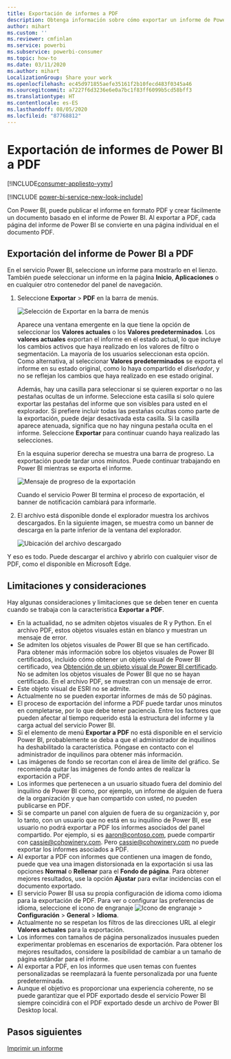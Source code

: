```yaml
---
title: Exportación de informes a PDF
description: Obtenga información sobre cómo exportar un informe de Power BI a PDF.
author: mihart
ms.custom: ''
ms.reviewer: cmfinlan
ms.service: powerbi
ms.subservice: powerbi-consumer
ms.topic: how-to
ms.date: 03/11/2020
ms.author: mihart
LocalizationGroup: Share your work
ms.openlocfilehash: ec45d971855aefe35161f2b10fecd483f0345a46
ms.sourcegitcommit: a7227f6d3236e6e0a7bc1f83ff6099b5cd58bff3
ms.translationtype: HT
ms.contentlocale: es-ES
ms.lasthandoff: 08/05/2020
ms.locfileid: "87768812"
---
```

# <a name="export-reports-from-power-bi-to-pdf"></a>Exportación de informes de Power BI a PDF

[!INCLUDE[consumer-appliesto-yyny](../includes/consumer-appliesto-yyny.md)]

[!INCLUDE [power-bi-service-new-look-include](../includes/power-bi-service-new-look-include.md)]

Con Power BI, puede publicar el informe en formato PDF y crear fácilmente un documento basado en el informe de Power BI. Al exportar a PDF, cada página del informe de Power BI se convierte en una página individual en el documento PDF.

## <a name="export-your-power-bi-report-to-pdf"></a>Exportación del informe de Power BI a PDF
En el servicio Power BI, seleccione un informe para mostrarlo en el lienzo. También puede seleccionar un informe en la página **Inicio**, **Aplicaciones** o en cualquier otro contenedor del panel de navegación.

1. Seleccione **Exportar** > **PDF** en la barra de menús.

    ![Selección de Exportar en la barra de menús](media/end-user-pdf/power-bi-export.png)

    Aparece una ventana emergente en la que tiene la opción de seleccionar los **Valores actuales** o los **Valores predeterminados**. Los **valores actuales** exportan el informe en el estado actual, lo que incluye los cambios activos que haya realizado en los valores de filtro o segmentación. La mayoría de los usuarios seleccionan esta opción. Como alternativa, al seleccionar **Valores predeterminados** se exporta el informe en su estado original, como lo haya compartido el *diseñador*, y no se reflejan los cambios que haya realizado en ese estado original.
    
    Además, hay una casilla para seleccionar si se quieren exportar o no las pestañas ocultas de un informe. Seleccione esta casilla si solo quiere exportar las pestañas del informe que son visibles para usted en el explorador. Si prefiere incluir todas las pestañas ocultas como parte de la exportación, puede dejar desactivada esta casilla. Si la casilla aparece atenuada, significa que no hay ninguna pestaña oculta en el informe. Seleccione **Exportar** para continuar cuando haya realizado las selecciones.
    
    En la esquina superior derecha se muestra una barra de progreso. La exportación puede tardar unos minutos. Puede continuar trabajando en Power BI mientras se exporta el informe.

    ![Mensaje de progreso de la exportación](media/end-user-pdf/power-bi-export-progress.png)

    Cuando el servicio Power BI termina el proceso de exportación, el banner de notificación cambiará para informarle.

2. El archivo está disponible donde el explorador muestra los archivos descargados. En la siguiente imagen, se muestra como un banner de descarga en la parte inferior de la ventana del explorador.

    ![Ubicación del archivo descargado](media/end-user-pdf/power-bi-export-done.png)

Y eso es todo. Puede descargar el archivo y abrirlo con cualquier visor de PDF, como el disponible en Microsoft Edge.


## <a name="limitations-and-considerations"></a>Limitaciones y consideraciones
Hay algunas consideraciones y limitaciones que se deben tener en cuenta cuando se trabaja con la característica **Exportar a PDF**.

* En la actualidad, no se admiten objetos visuales de R y Python. En el archivo PDF, estos objetos visuales están en blanco y muestran un mensaje de error. 
* Se admiten los objetos visuales de Power BI que se han certificado. Para obtener más información sobre los objetos visuales de Power BI certificados, incluido cómo obtener un objeto visual de Power BI certificado, vea [Obtención de un objeto visual de Power BI certificado](../developer/visuals/power-bi-custom-visuals-certified.md). No se admiten los objetos visuales de Power BI que no se hayan certificado. En el archivo PDF, se muestran con un mensaje de error.
* Este objeto visual de ESRI no se admite.
* Actualmente no se pueden exportar informes de más de 50 páginas.
* El proceso de exportación del informe a PDF puede tardar unos minutos en completarse, por lo que debe tener paciencia. Entre los factores que pueden afectar al tiempo requerido está la estructura del informe y la carga actual del servicio Power BI.
* Si el elemento de menú **Exportar a PDF** no está disponible en el servicio Power BI, probablemente se deba a que el administrador de inquilinos ha deshabilitado la característica. Póngase en contacto con el administrador de inquilinos para obtener más información.
* Las imágenes de fondo se recortan con el área de límite del gráfico. Se recomienda quitar las imágenes de fondo antes de realizar la exportación a PDF.
* Los informes que pertenecen a un usuario situado fuera del dominio del inquilino de Power BI como, por ejemplo, un informe de alguien de fuera de la organización y que han compartido con usted, no pueden publicarse en PDF.
* Si se comparte un panel con alguien de fuera de su organización y, por lo tanto, con un usuario que no está en su inquilino de Power BI, ese usuario no podrá exportar a PDF los informes asociados del panel compartido. Por ejemplo, si es aaron@contoso.com, puede compartir con cassie@cohowinery.com. Pero cassie@cohowinery.com no puede exportar los informes asociados a PDF.
* Al exportar a PDF con informes que contienen una imagen de fondo, puede que vea una imagen distorsionada en la exportación si usa las opciones **Normal** o **Rellenar** para el **Fondo de página**. Para obtener mejores resultados, use la opción **Ajustar** para evitar incidencias con el documento exportado.
* El servicio Power BI usa su propia configuración de idioma como idioma para la exportación de PDF. Para ver o configurar las preferencias de idioma, seleccione el icono de engranaje ![Icono de engranaje](media/end-user-powerpoint/power-bi-settings-icon.png) > **Configuración** > **General** > **Idioma**.
* Actualmente no se respetan los filtros de las direcciones URL al elegir **Valores actuales** para la exportación.
* Los informes con tamaños de página personalizados inusuales pueden experimentar problemas en escenarios de exportación. Para obtener los mejores resultados, considere la posibilidad de cambiar a un tamaño de página estándar para el informe.
* Al exportar a PDF, en los informes que usen temas con fuentes personalizadas se reemplazará la fuente personalizada por una fuente predeterminada.
* Aunque el objetivo es proporcionar una experiencia coherente, no se puede garantizar que el PDF exportado desde el servicio Power BI siempre coincidirá con el PDF exportado desde un archivo de Power BI Desktop local.

## <a name="next-steps"></a>Pasos siguientes
[Imprimir un informe](end-user-print.md)
